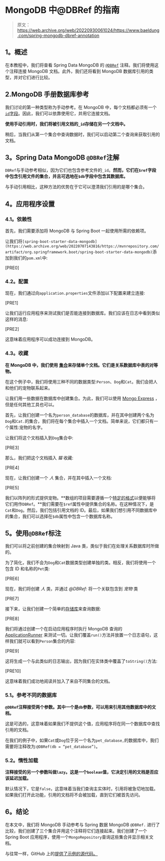 # MongoDB 中@DBRef 的指南

> 原文：<https://web.archive.org/web/20220930061024/https://www.baeldung.com/spring-mongodb-dbref-annotation>

## **1。概述**

在本教程中，我们将查看 Spring Data MongoDB 的 [`@DBRef`](/web/20220707143816/https://www.baeldung.com/cascading-with-dbref-and-lifecycle-events-in-spring-data-mongodb#dbref) 注释。我们将使用这个注释连接 MongoDB 文档。此外，我们还将看到 MongoDB 数据库引用的类型，并对它们进行比较。

## 2.MongoDB 手册数据库参考

我们讨论的第一种类型称为手动参考。在 MongoDB 中，每个文档都必须有一个 [`id`字段](/web/20220707143816/https://www.baeldung.com/java-mongodb-last-inserted-id#what-is-the-id-of-a-mongodb-document)。因此，我们可以依靠使用它，并用它连接文档。

**使用手动引用时，我们将被引用文档的`_id`存储在另一个文档中。**

稍后，当我们从第一个集合中查询数据时，我们可以启动第二个查询来获取引用的文档。

## **3。Spring Data MongoDB `@DBRef`注解**

`DBRef`与手动参考相似，因为它们也包含参考文件的`_id`。**然而，它们在`$ref`字段中包含引用文件的集合，并且可选地在`$db`字段中包含其数据库。**

与手动引用相比，这种方法的优势在于它可以澄清我们引用的是哪个集合。

## **4。应用程序设置**

### **4.1。依赖性**

首先，我们需要添加将 MongoDB 与 Spring Boot 一起使用所需的依赖项。

让我们将`[spring-boot-starter-data-mongodb](https://web.archive.org/web/20220707143816/https://mvnrepository.com/artifact/org.springframework.boot/spring-boot-starter-data-mongodb)`添加到我们的`pom.xml`中:

[PRE0]

### **4.2。配置**

现在，我们通过向`application.properties`文件添加以下配置来建立连接:

[PRE1]

让我们运行应用程序来测试我们是否能连接到数据库。我们应该在日志中看到类似这样的消息:

[PRE2]

这意味着应用程序可以成功连接到 MongoDB。

### **4.3。收藏**

**在 MongoDB 中，我们使用** **[集合](https://web.archive.org/web/20220707143816/https://docs.mongodb.com/manual/core/databases-and-collections/#collections)来存储单个文档。它们是关系数据库中表的对等物。**

在这个例子中，我们将使用三种不同的数据类型:`Person`、`Dog`和`Cat`。我们会把人和他们的宠物联系起来。

让我们用一些数据在数据库中创建集合。为此，我们可以使用 [Mongo Express](https://web.archive.org/web/20220707143816/https://github.com/mongo-express/mongo-express) ，但是任何其他工具也可以。

首先，让我们创建一个名为`person_database`的数据库，并在其中创建两个名为`Dog`和`Cat.`的集合，我们将在每个集合中插入一个文档。简单来说，它们都只有一个属性:宠物的名字。

让我们将这个文档插入到`Dog`集合中:

[PRE3]

那么，我们把这个文档插入 *猫* 收藏:

[PRE4]

现在，让我们创建一个 *人* 集合，并在其中插入一个文档:

[PRE5]

我们以阵列的形式提供宠物。**数组的项目需要遵循一个[特定的格式](https://web.archive.org/web/20220707143816/https://docs.mongodb.com/manual/reference/database-references/#format)以便能够将它们用作`DBRef`。**我们需要在`$ref`属性中提供集合的名称。在这种情况下，是`Cat`和`Dog`。然后，我们包括引用文档的 ID。最后，如果我们想引用不同数据库中的集合，我们可以选择在`$db`属性中包含一个数据库名称。

## **5。使用`@DBRef`标注**

我们可以将之前创建的集合映射到 Java 类，类似于我们在处理关系数据库时所做的。

为了简化，我们不会为`Dog`和`Cat`数据类型创建单独的类。相反，我们将使用一个包含 ID 和名称的`Pet`类:

[PRE6]

现在，我们将创建 *人* 类，并通过 *@DBRef:* 将一个关联包含到 *宠物* 类

[PRE7]

接下来，让我们创建一个简单的[存储库](/web/20220707143816/https://www.baeldung.com/spring-data-mongodb-tutorial#using-mongorepository)来查询数据:

[PRE8]

我们将通过创建一个在启动应用程序时执行 MongoDB 查询的 [ApplicationRunner](/web/20220707143816/https://www.baeldung.com/running-setup-logic-on-startup-in-spring#7-spring-boot-applicationrunner) 来测试一切。让我们覆盖`run()`方法并放置一个日志语句，这样我们就可以看到`Person`集合的内容:

[PRE9]

这将生成一个与此类似的日志输出，因为我们在实体类中覆盖了`toString()`方法:

[PRE10]

这意味着我们成功地阅读并加入了来自不同集合的文档。

### **5.1。参考不同的数据库**

**`@DBRef`注释接受两个参数。其中一个是`db`参数，可以用来引用其他数据库中的文档。**

这是可选的，这意味着如果我们不提供这个值，应用程序将在同一个数据库中查找引用的文档。

在我们的例子中，如果`Cat`或`Dog`位于另一个名为`pet_database,`的数据库中，我们需要将注释改为:`@DBRef(db = “pet_database”)`。

### 5.2。惰性加载

**注释接受的另一个参数叫做`lazy`。这是一个`boolean`值，它决定引用的文档是否应该延迟加载。**

默认情况下，它是`false`，这意味着当我们查询主实体时，引用将被急切地加载。如果我们打开此功能，引用的文档将不会被加载，直到它们被首先访问。

## **6。结论**

在本文中，我们将 MongoDB 手动参考与 Spring 数据 MongoDB `@DBRef.` 进行了比较，我们创建了三个集合并用这个注释将它们连接起来。我们创建了一个 Spring Boot 应用程序，使用一个`MongoRepository`查询这些集合并显示相关文档。

与往常一样，GitHub 上的[提供了示例的源代码。](https://web.archive.org/web/20220707143816/https://github.com/eugenp/tutorials/tree/master/persistence-modules/spring-boot-persistence-mongodb)